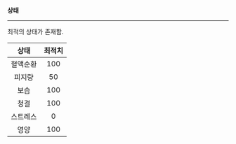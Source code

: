 **상태**

---

최적의 상태가 존재함.

|   상태   | 최적치 |
| :------: | :----: |
| 혈액순환 |  100   |
|  피지량  |   50   |
|   보습   |  100   |
|   청결   |  100   |
| 스트레스 |   0    |
|   영양   |  100   |

